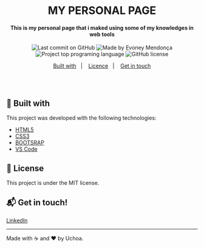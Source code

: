 <h1 align="center">
   MY PERSONAL PAGE 
</h1>

<h4 align="center">
  This is my personal page that i maked using some of my knowledges in web tools
</h4>

<p align="center">
<img alt="Last commit on GitHub" src="https://img.shields.io/github/last-commit/Evoney/evoney.github.io?color=ffc107">
<img alt="Made by Evoney Mendonça" src="https://img.shields.io/badge/made%20by-Evoney-%20?color=ffc107">
<img alt="Project top programing language" src="https://img.shields.io/github/languages/top/Evoney/evoney.github.io?color=ffc107">
 <img alt="GitHub license" src="https://img.shields.io/github/license/Evoney/evoney.github.io?color=7159C1">
</p> 

<p align="center">
  <a href="#rocket-built-with">Built with</a>&nbsp;&nbsp;&nbsp;|&nbsp;&nbsp;&nbsp;
  <a href="#page_facing_up-license">Licence</a>&nbsp;&nbsp;&nbsp;|&nbsp;&nbsp;&nbsp;
  <a href="#mailbox_with_mail-get-in-touch">Get in touch</a>
</p>
<br><br>

## :rocket: Built with

This project was developed with the following technologies:

-  [HTML5](https://developer.mozilla.org/pt-BR/docs/Web/HTML/HTML5)
-  [CSS3](https://developer.mozilla.org/pt-BR/docs/Archive/CSS3)
-  [BOOTSRAP](https://getbootstrap.com/)
-  [VS Code](https://code.visualstudio.com/)

## :page_facing_up: License

This project is under the MIT license. 

## :mailbox_with_mail: Get in touch!

[LinkedIn](www.linkedin.com/in/evoney-mendonça)

---

Made with :coffee: and ♥ by Uchoa.

